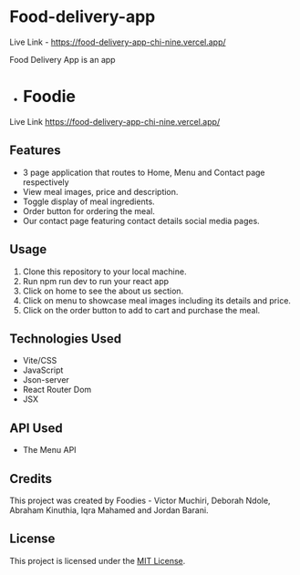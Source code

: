 # Food-delivery-app

Live Link - https://food-delivery-app-chi-nine.vercel.app/

Food Delivery App is an app

- # Foodie

Live Link https://food-delivery-app-chi-nine.vercel.app/

## Features

- 3 page application that routes to Home, Menu and Contact page respectively
- View meal images, price and description.
- Toggle display of meal ingredients.
- Order button for ordering the meal.
- Our contact page featuring contact details social media pages.

## Usage

1. Clone this repository to your local machine.
2. Run npm run dev to run your react app
3. Click on home to see the about us section.
4. Click on menu to showcase meal images including its details and price.
5. Click on the order button to add to cart and purchase the meal.

## Technologies Used

- Vite/CSS
- JavaScript
- Json-server
- React Router Dom
- JSX

## API Used

- The Menu API 

## Credits

This project was created by Foodies - Victor Muchiri, Deborah Ndole, Abraham Kinuthia, Iqra Mahamed and Jordan Barani.

## License

This project is licensed under the [MIT License](LICENSE).




